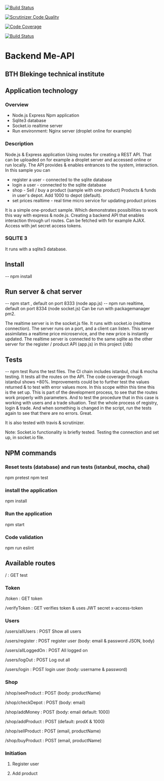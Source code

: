 [![Build Status](https://app.travis-ci.com/ylvali/jsframeworkProject2024BTH.svg?token=zbGBcfgSpBchF7HShAt4&branch=main)](https://app.travis-ci.com/ylvali/jsframeworkProject2024BTH)

[![Scrutinizer Code Quality](https://scrutinizer-ci.com/g/ylvali/jsframeworkProject2024BTH/badges/quality-score.png?b=main)](https://scrutinizer-ci.com/g/ylvali/jsframeworkProject2024BTH/?branch=main)

[![Code Coverage](https://scrutinizer-ci.com/g/ylvali/jsframeworkProject2024BTH/badges/coverage.png?b=main)](https://scrutinizer-ci.com/g/ylvali/jsframeworkProject2024BTH/?branch=main)

[![Build Status](https://scrutinizer-ci.com/g/ylvali/jsframeworkProject2024BTH/badges/build.png?b=main)](https://scrutinizer-ci.com/g/ylvali/jsframeworkProject2024BTH/build-status/main)


# Backend Me-API 
## BTH Blekinge technical institute

## Application technology
### Overview
- Node.js Express Npm application 
- Sqlite3 database
- Socket.io realtime server 
- Run environment: Nginx server (droplet online for example)

### Description
Node.js & Express application 
Using routes for creating a REST API. 
That can be uploaded on for example a droplet server and accessed online or run locally.
The API provides & enables entrances to the system, interaction. 
In this sample you can 
- register a user       - connected to the sqlite database 
- login a user          - connected to the sqlite database 
- shop                  - Sell / buy a product (sample with one product) 
                          Products & funds in user's depot. 
                          Add 1000 to depot (default). 
- set prices realtime   - real time micro service for updating product prices

It is a simple one-product sample. Which demonstrates possibilities to work this way with express & node.js.
Creating a backend API that enables interaction through url routes. Can be fetched with for example AJAX. 
Access with jwt secret access tokens.

### SQLITE 3
It runs with a sqlite3 database.

## Install
-- npm install 

## Run server & chat server
-- npm start , default on port 8333 (node app.js)
-- npm run realtime, default on port 8334 (node socket.js)
Can be run with packagemanager pm2. 

The realtime server is in the socket.js file. It runs with socket.io (realtime connection).
The server runs on a port, and a client can listen. This server assimilates a realtime price microservice, and
the new price is instantly updated. The realtime server is connected to the same sqlite as the other server for the register / product API (app.js)
in this project (/db)

## Tests
-- npm test
Runs the test files. The CI chain includes istanbul, chai & mocha testing.
It tests all the routes on the API. The code coverage through istanbul shows +80%. 
Improvements could be to further test the values returned & to test with error values more. 
In this scope within this time this is the set up.
This is part of the development process, to see that the routes work properly with parameters. 
And to test the procedure that in this case is working with users and a trade situation. Test the whole process of registry, login & trade.
And when something is changed in the script, run the tests again to see that there are no errors. Great.

It is also tested with travis & scrutinizer.

Note: Socket.io functionality is briefly tested. Testing the connection and set up, in socket.io file.

## NPM commands
### Reset tests (database) and run tests (istanbul, mocha, chai)
npm pretest
npm test 

### install the application
npm install 

### Run the application
npm start

### Code validation
npm run eslint


## Available routes 
/                   : GET test 

### Token 

/token              : GET token 

/verifyToken        : GET verifies token & uses JWT secret x-access-token

### Users

/users/allUsers     : POST Show all users 

/users/register     : POST register user (body: email & password JSON, body)

/users/allLoggedOn  : POST All logged on 

/users/logOut       : POST Log out all 

/users/login        : POST login user (body: username & password)

### Shop

/shop/seeProduct    : POST (body: productName)

/shop/checkDepot    : POST (body: email)

/shop/addMoney      : POST (body: email default: 1000)

/shop/addProduct    : POST (default: prodX & 1000)

/shop/sellProduct   : POST (email, productName)

/shop/buyProduct    : POST (email, productName)


### Initiation 

1. Register user 

2. Add product 